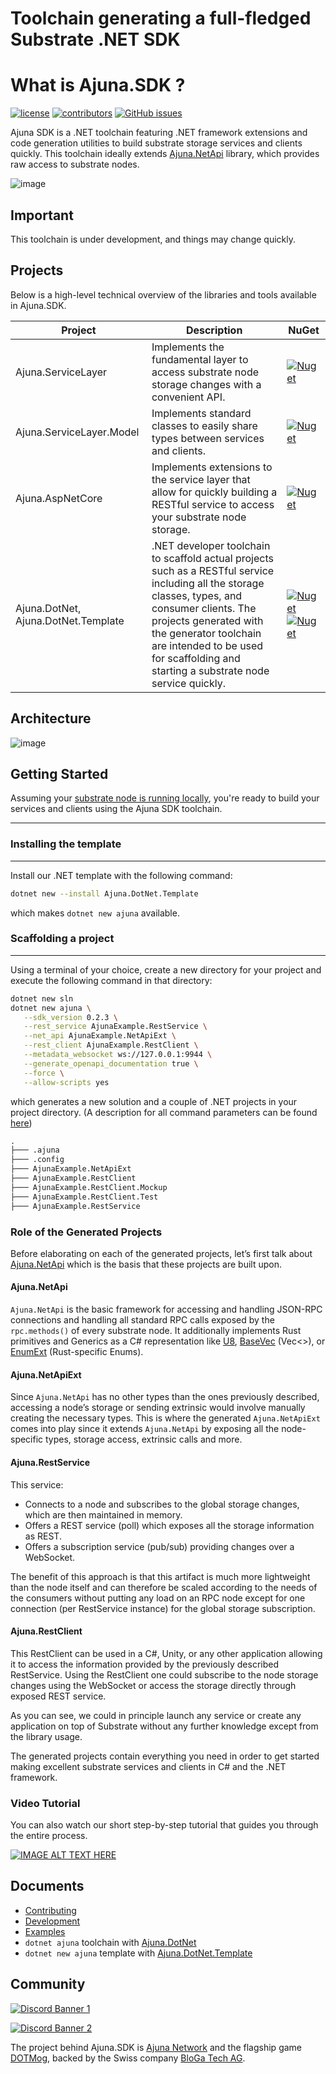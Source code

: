 # Toolchain generating a full-fledged Substrate .NET SDK

# What is Ajuna.SDK ?
[![license](https://img.shields.io/github/license/ajuna-network/Ajuna.SDK)](./LICENSE)
[![contributors](https://img.shields.io/github/contributors/ajuna-network/Ajuna.SDK)](https://github.com/ajuna-network/Ajuna.SDK/graphs/contributors) 
[![GitHub issues](https://img.shields.io/github/issues/ajuna-network/Ajuna.SDK.svg)](https://github.com/ajuna-network/Ajuna.SDK/issues)

Ajuna SDK is a .NET toolchain featuring .NET framework extensions and code generation utilities to build substrate storage services and clients quickly. This toolchain ideally extends [Ajuna.NetApi](https://github.com/ajuna-network/Ajuna.NetApi) library, which provides raw access to substrate nodes.

![image](https://user-images.githubusercontent.com/17710198/221981597-de89c308-8f33-4c08-a463-3270e68a5035.png)

## Important
This toolchain is under development, and things may change quickly.

## Projects
Below is a high-level technical overview of the libraries and tools available in Ajuna.SDK.

| Project | Description                                                                                                                                                                                                                                                                               | NuGet 
|---|-------------------------------------------------------------------------------------------------------------------------------------------------------------------------------------------------------------------------------------------------------------------------------------------|---|
| Ajuna.ServiceLayer | Implements the fundamental layer to access substrate node storage changes with a convenient API.                                                                                                                                                                                          | [![Nuget](https://img.shields.io/nuget/v/Ajuna.ServiceLayer)](https://www.nuget.org/packages/Ajuna.ServiceLayer/) |
| Ajuna.ServiceLayer.Model | Implements standard classes to easily share types between services and clients.                                                                                                                                                                                                           | [![Nuget](https://img.shields.io/nuget/v/Ajuna.ServiceLayer.Model)](https://www.nuget.org/packages/Ajuna.ServiceLayer.Model/) |
| Ajuna.AspNetCore | Implements extensions to the service layer that allow for quickly building a RESTful service to access your substrate node storage.                                                                                                                                                       | [![Nuget](https://img.shields.io/nuget/v/Ajuna.AspNetCore)](https://www.nuget.org/packages/Ajuna.AspNetCore/) |
| Ajuna.DotNet, Ajuna.DotNet.Template | .NET developer toolchain to scaffold actual projects such as a RESTful service including all the storage classes, types, and consumer clients. The projects generated with the generator toolchain are intended to be used for scaffolding and starting a substrate node service quickly. | [![Nuget](https://img.shields.io/nuget/v/Ajuna.DotNet)](https://www.nuget.org/packages/Ajuna.DotNet/) [![Nuget](https://img.shields.io/nuget/v/Ajuna.DotNet.Template)](https://www.nuget.org/packages/Ajuna.DotNet.Template/)|

## Architecture

![image](https://user-images.githubusercontent.com/17710198/221981432-49c4c811-57a6-4ac9-abf0-936de42dd33e.png)

## Getting Started

Assuming your [substrate node is running locally](https://github.com/ajuna-network/Ajuna), you're ready to build your services and clients using the Ajuna SDK toolchain.

---

### Installing the template

---

Install our .NET template with the following command:

```sh
dotnet new --install Ajuna.DotNet.Template
```

which makes `dotnet new ajuna` available.

### Scaffolding a project

---

Using a terminal of your choice, create a new directory for your project and execute the following command in that directory:

```sh
dotnet new sln
dotnet new ajuna \
   --sdk_version 0.2.3 \
   --rest_service AjunaExample.RestService \
   --net_api AjunaExample.NetApiExt \
   --rest_client AjunaExample.RestClient \
   --metadata_websocket ws://127.0.0.1:9944 \
   --generate_openapi_documentation true \
   --force \
   --allow-scripts yes
```

which generates a new solution and a couple of .NET projects in your project directory. 
(A description for all command parameters can be found [here](Tools/Ajuna.DotNet.Template/README.md))
    

```txt
.
├─── .ajuna
├─── .config
├─── AjunaExample.NetApiExt
├─── AjunaExample.RestClient
├─── AjunaExample.RestClient.Mockup
├─── AjunaExample.RestClient.Test
├─── AjunaExample.RestService
```

### Role of the Generated Projects

Before elaborating on each of the generated projects, let’s first talk about [Ajuna.NetApi](https://github.com/ajuna-network/Ajuna.NetApi/tree/master/Ajuna.NetApi) which is the basis that these projects are built upon.

#### Ajuna.NetApi

`Ajuna.NetApi` is the basic framework for accessing and handling JSON-RPC connections and handling all standard RPC calls exposed by the `rpc.methods()` of every substrate node. It additionally implements Rust primitives and Generics as a C# representation like [U8](https://github.com/ajuna-network/Ajuna.NetApi/blob/master/Ajuna.NetApi/Model/Types/Primitive/U8.cs), [BaseVec](https://github.com/ajuna-network/Ajuna.NetApi/blob/master/Ajuna.NetApi/Model/Types/Base/BaseVec.cs) (Vec<>), or [EnumExt](https://github.com/ajuna-network/Ajuna.NetApi/blob/master/Ajuna.NetApi/Model/Types/Base/BaseEnumExt.cs) (Rust-specific Enums). 


#### Ajuna.NetApiExt

Since `Ajuna.NetApi` has no other types than the ones previously described, accessing a node’s storage or sending extrinsic would involve manually creating the necessary types. This is where the generated `Ajuna.NetApiExt` comes into play since it extends `Ajuna.NetApi` by exposing all the node-specific types, storage access, extrinsic calls and more. 


#### Ajuna.RestService

This service:

 - Connects to a node and subscribes to the global storage changes, which are then maintained in memory.
 - Offers a REST service (poll) which exposes all the storage information as REST.
 - Offers a subscription service (pub/sub) providing changes over a WebSocket. 

The benefit of this approach is that this artifact is much more lightweight than the node itself and can therefore be scaled according to the needs of the consumers without putting any load on an RPC node except for one connection (per RestService instance) for the global storage subscription.


#### Ajuna.RestClient

This RestClient can be used in a C#, Unity, or any other application allowing it to access the information provided by the previously described RestService. Using the RestClient one could subscribe to the node storage changes using the WebSocket or access the storage directly through exposed REST service.

As you can see, we could in principle launch any service or create any application on top of Substrate without any further knowledge except from the library usage.

The generated projects contain everything you need in order to get started making excellent substrate services and clients in C# and the .NET framework.


### Video Tutorial

You can also watch our short step-by-step tutorial that guides you through the entire process.

[![IMAGE ALT TEXT HERE](https://img.youtube.com/vi/27k8vxCrXcY/0.jpg)](https://www.youtube.com/watch?v=27k8vxCrXcY)




## Documents

- [Contributing](./CONTRIBUTING.md)
- [Development](./DEVELOPMENT.md)
- [Examples](./EXAMPLES.md)
- `dotnet ajuna` toolchain with [Ajuna.DotNet](/Tools/Ajuna.DotNet/README.md)
- `dotnet new ajuna` template with [Ajuna.DotNet.Template](/Tools/Ajuna.DotNet.Template/README.md)


## Community

[![Discord Banner 1](https://discordapp.com/api/guilds/849331368558198803/widget.png?style=banner2)](https://discord.gg/cE72GYcFgY)

[![Discord Banner 2](https://discordapp.com/api/guilds/447132563924844544/widget.png?style=banner2)](https://discord.gg/GXYmNWtPzQ)

The project behind Ajuna.SDK is [Ajuna Network](https://ajuna.io/) and the flagship game [DOTMog](https://dotmog.com/), backed by the Swiss company [BloGa Tech AG](admin@bloga.tech).
